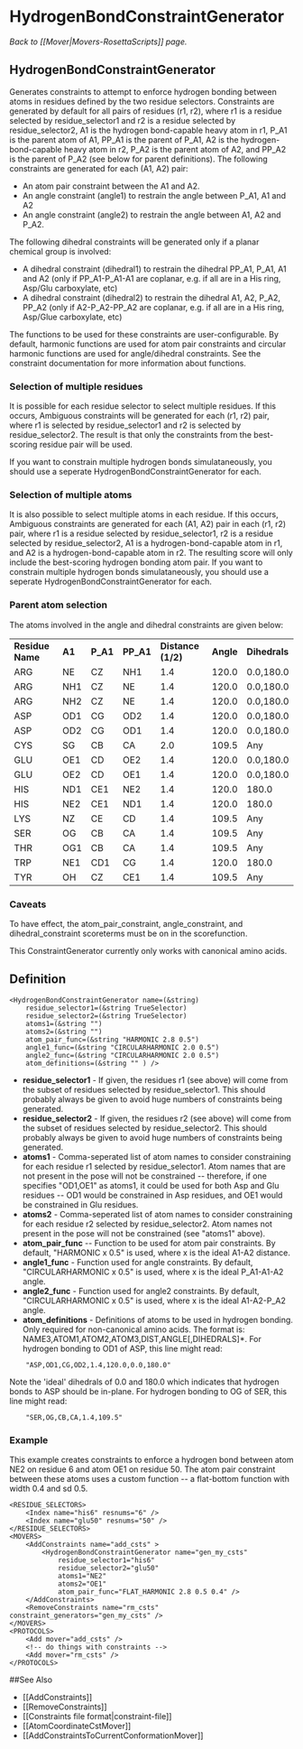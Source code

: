 # HydrogenBondConstraintGenerator
*Back to [[Mover|Movers-RosettaScripts]] page.*
## HydrogenBondConstraintGenerator

Generates constraints to attempt to enforce hydrogen bonding between atoms in residues defined by the two residue selectors. Constraints are generated by default for all pairs of residues (r1, r2), where r1 is a residue selected by residue_selector1 and r2 is a residue selected by residue_selector2, A1 is the hydrogen bond-capable heavy atom in r1, P_A1 is the parent atom of A1, PP_A1 is the parent of P_A1, A2 is the hydrogen-bond-capable heavy atom in r2, P_A2 is the parent atom of A2, and PP_A2 is the parent of P_A2 (see below for parent definitions). The following constraints are generated for each (A1, A2) pair:

* An atom pair constraint between the A1 and A2.
* An angle constraint (angle1) to restrain the angle between P_A1, A1 and A2
* An angle constraint (angle2) to restrain the angle between A1, A2 and P_A2.

The following dihedral constraints will be generated only if a planar chemical group is involved:
* A dihedral constraint (dihedral1) to restrain the dihedral PP_A1, P_A1, A1 and A2 (only if PP_A1-P_A1-A1 are coplanar, e.g. if all are in a His ring, Asp/Glu carboxylate, etc)
* A dihedral constraint (dihedral2) to restrain the dihedral A1, A2, P_A2, PP_A2 (only if A2-P_A2-PP_A2 are coplanar, e.g. if all are in a His ring, Asp/Glue carboxylate, etc)

The functions to be used for these constraints are user-configurable.  By default, harmonic functions are used for atom pair constraints and circular harmonic functions are used for angle/dihedral constraints. See the constraint documentation for more information about functions.

### Selection of multiple residues

It is possible for each residue selector to select multiple residues. If this occurs, Ambiguous constraints will be generated for each (r1, r2) pair, where r1 is selected by residue_selector1 and r2 is selected by residue_selector2. The result is that only the constraints from the best-scoring residue pair will be used.

If you want to constrain multiple hydrogen bonds simulataneously, you should use a seperate HydrogenBondConstraintGenerator for each.

### Selection of multiple atoms

It is also possible to select multiple atoms in each residue. If this occurs, Ambiguous constraints are generated for each (A1, A2) pair in each (r1, r2) pair, where r1 is a residue selected by residue_selector1, r2 is a residue selected by residue_selector2, A1 is a hydrogen-bond-capable atom in r1, and A2 is a hydrogen-bond-capable atom in r2. The resulting score will only include the best-scoring hydrogen bonding atom pair. If you want to constrain multiple hydrogen bonds simulataneously, you should use a seperate HydrogenBondConstraintGenerator for each.

### Parent atom selection

The atoms involved in the angle and dihedral constraints are given below:
<table>
<tr>
<td><b>Residue Name</b></td><td><b>A1</b></td><td><b>P_A1</b></td><td><b>PP_A1</b></td>
<td><b>Distance (1/2)</b></td><td><b>Angle</b></td><td><b>Dihedrals</b></td>
</tr></b>
<tr><td>ARG</td><td>NE</td><td>CZ</td><td>NH1</td><td>1.4</td><td>120.0</td><td>0.0,180.0</td></tr>
<tr><td>ARG</td><td>NH1</td><td>CZ</td><td>NE</td><td>1.4</td><td>120.0</td><td>0.0,180.0</td></tr>
<tr><td>ARG</td><td>NH2</td><td>CZ</td><td>NE</td><td>1.4</td><td>120.0</td><td>0.0,180.0</td></tr>

<tr><td>ASP</td><td>OD1</td><td>CG</td><td>OD2</td><td>1.4</td><td>120.0</td><td>0.0,180.0</td></tr>
<tr><td>ASP</td><td>OD2</td><td>CG</td><td>OD1</td><td>1.4</td><td>120.0</td><td>0.0,180.0</td></tr>

<tr><td>CYS</td><td>SG</td><td>CB</td><td>CA</td><td>2.0</td><td>109.5</td><td>Any</td></tr>

<tr><td>GLU</td><td>OE1</td><td>CD</td><td>OE2</td><td>1.4</td><td>120.0</td><td>0.0,180.0</td></tr>
<tr><td>GLU</td><td>OE2</td><td>CD</td><td>OE1</td><td>1.4</td><td>120.0</td><td>0.0,180.0</td></tr>

<tr><td>HIS</td><td>ND1</td><td>CE1</td><td>NE2</td><td>1.4</td><td>120.0</td><td>180.0</td></tr>
<tr><td>HIS</td><td>NE2</td><td>CE1</td><td>ND1</td><td>1.4</td><td>120.0</td><td>180.0</td></tr>

<tr><td>LYS</td><td>NZ</td><td>CE</td><td>CD</td><td>1.4</td><td>109.5</td><td>Any</td></tr>

<tr><td>SER</td><td>OG</td><td>CB</td><td>CA</td><td>1.4</td><td>109.5</td><td>Any</td></tr>

<tr><td>THR</td><td>OG1</td><td>CB</td><td>CA</td><td>1.4</td><td>109.5</td><td>Any</td></tr>

<tr><td>TRP</td><td>NE1</td><td>CD1</td><td>CG</td><td>1.4</td><td>120.0</td><td>180.0</td></tr>

<tr><td>TYR</td><td>OH</td><td>CZ</td><td>CE1</td><td>1.4</td><td>109.5</td><td>Any</td></tr>

</table>

### Caveats

To have effect, the atom_pair_constraint, angle_constraint, and dihedral_constraint scoreterms must be on in the scorefunction.

This ConstraintGenerator currently only works with canonical amino acids.

## Definition

```
<HydrogenBondConstraintGenerator name=(&string)
    residue_selector1=(&string TrueSelector)
    residue_selector2=(&string TrueSelector)
    atoms1=(&string "")
    atoms2=(&string "")
    atom_pair_func=(&string "HARMONIC 2.8 0.5")
    angle1_func=(&string "CIRCULARHARMONIC 2.0 0.5")
    angle2_func=(&string "CIRCULARHARMONIC 2.0 0.5")
    atom_definitions=(&string "" ) />
```

* **residue_selector1** - If given, the residues r1 (see above) will come from the subset of residues selected by residue_selector1. This should probably always be given to avoid huge numbers of constraints being generated.
* **residue_selector2** - If given, the residues r2 (see above) will come from the subset of residues selected by residue_selector2. This should probably always be given to avoid huge numbers of constraints being generated.
* **atoms1** - Comma-seperated list of atom names to consider constraining for each residue r1 selected by residue_selector1. Atom names that are not present in the pose will not be constrained -- therefore, if one specifies "OD1,OE1" as atoms1, it could be used for both Asp and Glu residues -- OD1 would be constrained in Asp residues, and OE1 would be constrained in Glu residues.
* **atoms2** - Comma-seperated list of atom names to consider constraining for each residue r2 selected by residue_selector2. Atom names not present in the pose will not be constrained (see "atoms1" above).
* **atom_pair_func** -- Function to be used for atom pair constraints. By default, "HARMONIC x 0.5" is used, where x is the ideal A1-A2 distance.
* **angle1_func** - Function used for angle constraints. By default, "CIRCULARHARMONIC x 0.5" is used, where x is the ideal P_A1-A1-A2 angle.
* **angle2_func** - Function used for angle2 constraints. By default, "CIRCULARHARMONIC x 0.5" is used, where x is the ideal A1-A2-P_A2 angle.
* **atom_definitions** - Definitions of atoms to be used in hydrogen bonding. Only required for non-canonical amino acids. The format is: NAME3,ATOM1,ATOM2,ATOM3,DIST,ANGLE[,DIHEDRALS]*. For hydrogen bonding to OD1 of ASP, this line might read:
```
    "ASP,OD1,CG,OD2,1.4,120.0,0.0,180.0"
```
Note the 'ideal' dihedrals of 0.0 and 180.0 which indicates that hydrogen bonds to ASP should be in-plane. For hydrogen bonding to OG of SER, this line might read:
```
    "SER,OG,CB,CA,1.4,109.5"
```
    
### Example

This example creates constraints to enforce a hydrogen bond between atom NE2 on residue 6 and atom OE1 on residue 50. The atom pair constraint between these atoms uses a custom function -- a flat-bottom function with width 0.4 and sd 0.5.

```
<RESIDUE_SELECTORS>
    <Index name="his6" resnums="6" />
    <Index name="glu50" resnums="50" />
</RESIDUE_SELECTORS>
<MOVERS>
    <AddConstraints name="add_csts" >
        <HydrogenBondConstraintGenerator name="gen_my_csts"
            residue_selector1="his6"
            residue_selector2="glu50"
            atoms1="NE2"
            atoms2="OE1" 
            atom_pair_func="FLAT_HARMONIC 2.8 0.5 0.4" />
    </AddConstraints>
    <RemoveConstraints name="rm_csts" constraint_generators="gen_my_csts" />
</MOVERS>
<PROTOCOLS>
    <Add mover="add_csts" />
    <!-- do things with constraints -->
    <Add mover="rm_csts" />
</PROTOCOLS>
```


##See Also

* [[AddConstraints]]
* [[RemoveConstraints]]
* [[Constraints file format|constraint-file]]
* [[AtomCoordinateCstMover]]
* [[AddConstraintsToCurrentConformationMover]]

